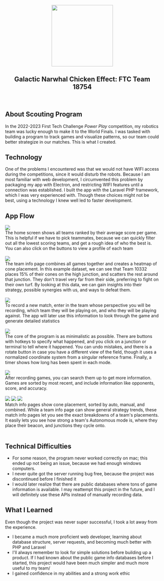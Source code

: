<a href = "https://sites.google.com/gncerobotics.com/gnce-18754/about" style = "display: flex; justify-content: center;"><img src = "./public/img/logo.png" style = "width: 200px;"></a>

<h2 style = "text-align: center">Galactic Narwhal Chicken Effect: FTC Team 18754</h2>
<br>
<h2>About Scouting Program</h2>
<p>In the 2022-2023 First Tech Challenge <em>Power Play</em> competition, my robotics team was lucky enough to make it to the World Finals. I was tasked with building a program to track games and visualize patterns, so our team could better strategize in our matches. This is what I created.</p>

<h2>Technology</h2>
<p>One of the problems I encountered was that we would not have WIFI access during the competitions, since it would disturb the robots. Because I am most familiar with web development, I circumvented this problem by packaging my app with Electron, and restricting WIFI features until a connection was established. I built the app with the Laravel PHP framework, which I was very experienced with. Though these choices might not be best, using a technology I knew well led to faster development.</p>

<h2>App Flow</h2>
<img src = "./resources/readme_assets/home.png">
<div>The home screen shows all teams ranked by their average score per game. This is helpful if we have to pick teammates, because we can quickly filter out all the lowest scoring teams, and get a rough idea of who the best is. You can also click on the buttons to view a profile of each team</div>
<br>

<img src = "./resources/readme_assets/team_info.png">
<div>The team info page combines all games together and creates a heatmap of cone placement. In this example dataset, we can see that Team 10332 places 15% of their cones on the high junction, and scatters the rest around that junction. They don't travel very far from their side, preferring to fight on their own turf. By looking at this data, we can gain insights into their strategy, possible synergies with us, and ways to defeat them.</div>
<br>

<img src = "./resources/readme_assets/new_match.png">
<div>To record a new match, enter in the team whose perspective you will be recording, which team they will be playing on, and who they will be playing against. The app will later use this information to look through the game and generate detailed statistics</div>
<br>

<img src = "./resources/readme_assets/scouting.png">
<div>The core of the program is as minimalistic as possible. There are buttons with hotkeys to specify what happened, and you click on a junction or terminal to tell where it happened. You can undo mistakes, and there is a rotate button in case you have a different view of the field, though it uses a normalized coordinate system from a singular reference frame. Finally, a timer shows how long has been spent in each mode.</div>
<br>

<img src = "./resources/readme_assets/search.png">
<div>After recording games, you can search them up to get more information. Games are sorted by most recent, and include information like opponents, score, and accuracy.</div>
<br>

<img src = "./resources/readme_assets/auto.png">
<img src = "./resources/readme_assets/manual.png">
<img src = "./resources/readme_assets/combined.png">
<div>Match info pages show cone placement, sorted by auto, manual, and combined. While a team info page can show general strategy trends, these match info pages let you see the exact breakdowns of a team's placements. It easily lets you see how strong a team's Autonomous mode is, where they place their beacon, and junctions they cycle onto.</div>
<br>


<h2>Technical Difficulties</h2>
<ul>
<li>For some reason, the program never worked correctly on mac; this ended up not being an issue, because we had enough windows computers.</li>
<li>I never quite got the server running bug free, because the project was discontinued before I finished it</li>
<li>I would later realize that there are public databases where tons of game information is available. I may reattempt this project in the future, and I will definitely use these APIs instead of manually recording data.
</ul>

<h2>What I Learned</h2>
Even though the project was never super successful, I took a lot away from the experience.
<ul>
<li>I became a much more proficient web developer, learning about database structure, server requests, and becoming much better with PHP and Laravel</li>
<li>I'll always remember to look for simple solutions before building up a product. If I had known about the public game info databases before I started, this project would have been much simpler and much more useful to my team/
<li>I gained confidence in my abilities and a strong work ethic
</ul>


